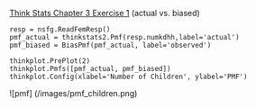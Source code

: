 [Think Stats Chapter 3 Exercise 1](http://greenteapress.com/thinkstats2/html/thinkstats2004.html#toc31) (actual vs. biased)

```{python}
resp = nsfg.ReadFemResp()
pmf_actual = thinkstats2.Pmf(resp.numkdhh,label='actual')
pmf_biased = BiasPmf(pmf_actual, label='observed')

thinkplot.PrePlot(2)
thinkplot.Pmfs([pmf_actual, pmf_biased])
thinkplot.Config(xlabel='Number of Children', ylabel='PMF')
```
![pmf]
(/images/pmf_children.png)

